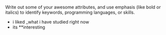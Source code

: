 Write out some of your awesome attributes, and use emphasis (like bold or italics) to identify keywords, programming languages, or skills. 
+ i liked  _what i have studied right now
+ its **interesting

